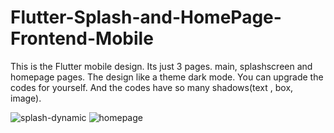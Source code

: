 # Flutter-Splash-and-HomePage-Frontend-Mobile
This is the Flutter mobile design. Its just 3 pages. main, splashscreen and homepage pages. The design like a theme dark mode. You can upgrade the codes for yourself.  And the codes have so many shadows(text , box, image).

![splash-dynamic](https://user-images.githubusercontent.com/116201046/196887976-8f6f6fb3-dc81-4680-9ccd-38f2edaaa7a4.png) ![homepage](https://user-images.githubusercontent.com/116201046/196888038-9f6356c0-c1e5-439c-9876-2b7f699db4f5.png)

